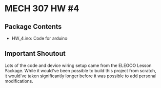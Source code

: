 # MECH 307 HW #4
## Package Contents
- HW_4.ino: Code for arduino

## Important Shoutout
Lots of the code and device wiring setup came from the ELEGOO Lesson Package. While it would've been possible to build this project from scratch, it would've taken significantly longer before it was possible to add personal modifications.
